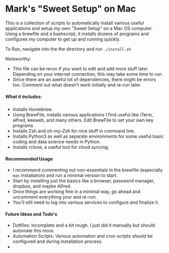 # Mark's "Sweet Setup" on Mac

This is a collection of scripts to automatically install various useful applications and setup my own "Sweet Setup" on a Mac OS computer. Using a brewfile and a bashscript, it installs dozens of programs and configures my computer to get up and running quickly. 

To Run, navigate into the the directory and run `./install.sh`

Noteworthy: 

- This file can be rerun if you want to edit and add more stuff later. 
Depending on your internet connection, this may take some time to run. 
- Since there are an aweful lot of dependencies, there might be errors too. Comment out what doesn't work initially and re-run later. 

##### What it includes: 
- Installs Homebrew.
- Using BrewFile, installs various applications I find useful like iTerm, alfred, keeweb, and many others. Edit BrewFile to set your own key programs. 
- Installs Zsh and oh-my-Zsh for nice stuff in command line. 
- Installs Python3 as well as separate environments for some useful basic coding and data science needs in Python. 
- Installs rclone, a useful tool for cloud syncing. 

#### Recommended Usage
- I recommend commenting out non-essentials in the brewfile (especially `mas` installation) and run a minimal version to start. 
- Start by installing just the basics like a browser, password manager, dropbox, and maybe Alfred. 
- Once things are working fine in a minimal way, go ahead and uncomment everything your and re-run. 
- You'll still need to log into various services to configure and finalize it.  

#### Future Ideas and Todo's
- Dotfiles: Incomplete and a bit rough. I just did it manually but should automate this more. 
- Automation Scripts: Various automation and cron scripts should be configured and during installation process. 
- 
